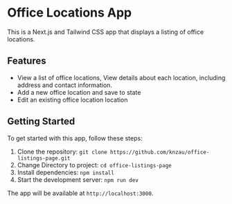# Office Locations App

This is a Next.js and Tailwind CSS app that displays a listing of office locations.

## Features

- View a list of office locations, View details about each location, including address and contact information.
- Add a new office location and save to state
- Edit an existing office location location

## Getting Started

To get started with this app, follow these steps:

1. Clone the repository: `git clone https://github.com/knzau/office-listings-page.git`
2. Change Directory to project: `cd office-listings-page`
2. Install dependencies: `npm install`
3. Start the development server: `npm run dev`

The app will be available at `http://localhost:3000`.

